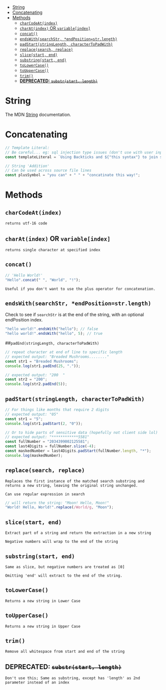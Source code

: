 - [String](#string)
- [Concatenating](#concatenating)
- [Methods](#methods)
  - [`charCodeAt(index)`](#charcodeatindex)
  - [`charAt(index)` OR `variable[index]`](#charatindex-or-variableindex)
  - [`concat()`](#concat)
  - [`endsWith(searchStr, *endPosition=str.length)`](#endswithsearchstr-endpositionstrlength)
  - [`padStart(stringLength, characterToPadWith)`](#padstartstringlength-charactertopadwith)
  - [`replace(search, replace)`](#replacesearch-replace)
  - [`slice(start, end)`](#slicestart-end)
  - [`substring(start, end)`](#substringstart-end)
  - [`toLowerCase()`](#tolowercase)
  - [`toUpperCase()`](#touppercase)
  - [`trim()`](#trim)
  - [**DEPRECATED:** ~~`substr(start, length)`~~](#deprecated-substrstart-length)

# String

The MDN [String](https://developer.mozilla.org/en-US/docs/Web/JavaScript/Reference/Global_Objects/String) documentation.

# Concatenating

```js
// Template Literal:
// Be careful... eg: sql injection type issues (don't use with user input)
const templateLiteral = `Using Backticks and ${"this syntax"} to join strings`;

// String 'Addition'
// Can be used across source file lines
const plusSymbol = "you can" + " " + "concatinate this way!";
```

# Methods


## `charCodeAt(index)`

    returns utf-16 code

## `charAt(index)` OR `variable[index]`

    returns single character at specified index

## `concat()`

```js
// 'Hello World!'
"Hello".concat(" ", "World", "!");
```

    Useful if you don't want to use the plus operator for concatenation.

## `endsWith(searchStr, *endPosition=str.length)`

Check to see if `searchStr` is at the end of the string, with an optional endPosition index.

```js
"hello world!".endsWith("hello"); // false
"hello world!".endsWith("hello", 5); // true
```

##`padEnd(stringLength, characterToPadWith)`

```js
// repeat character at end of line to specific length
// expected output: "Breaded Mushrooms........"
const str1 = "Breaded Mushrooms";
console.log(str1.padEnd(25, "."));

// expected output: "200  "
const str2 = "200";
console.log(str2.padEnd(5));
```

## `padStart(stringLength, characterToPadWith)`

```js
// For things like months that require 2 digits
// expected output: "05"
const str1 = "5";
console.log(str1.padStart(2, "0"));

// Or to hide parts of sensitive data (hopefully not client side lol)
// expected output: "************5581"
const fullNumber = "2034399002125581";
const last4Digits = fullNumber.slice(-4);
const maskedNumber = last4Digits.padStart(fullNumber.length, "*");
console.log(maskedNumber);
```

## `replace(search, replace)`

    Replaces the first instance of the matched search substring and returns a new string, leaving the original string unchanged.

    Can use regular expression in search

```js
// will return the string: "Moon! Hello, Moon!"
"World! Hello, World!".replace(/World/g, "Moon");
```

## `slice(start, end)`

    Extract part of a string and return the extraction in a new string

    Negative numbers will wrap to the end of the string

## `substring(start, end)`

    Same as slice, but negative numbers are treated as [0]

    Omitting 'end' will extract to the end of the string.

## `toLowerCase()`

    Returns a new string in Lower Case

## `toUpperCase()`

    Returns a new string in Upper Case

## `trim()`

    Remove all whitespace from start and end of the string

## **DEPRECATED:** ~~`substr(start, length)`~~

    Don't use this; Same as substring, except has 'length' as 2nd parameter instead of an index
